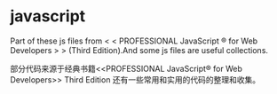 javascript
==========
Part of these js files from  < < PROFESSIONAL JavaScript ® for Web Developers > > (Third Edition).And some js files are useful collections.

部分代码来源于经典书籍<<PROFESSIONAL JavaScript®  for Web Developers>> Third Edition
还有一些常用和实用的代码的整理和收集。
